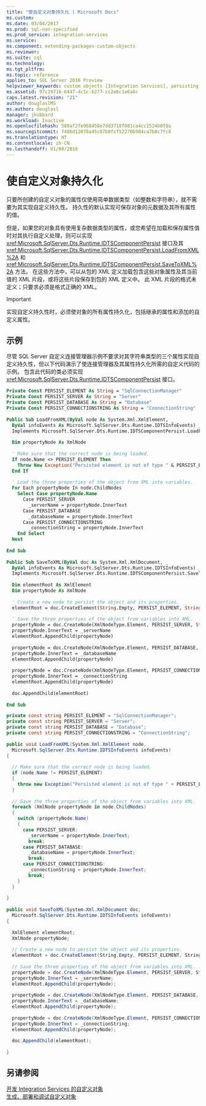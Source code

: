 ```yaml
---
title: "使自定义对象持久化 | Microsoft Docs"
ms.custom: 
ms.date: 03/04/2017
ms.prod: sql-non-specified
ms.prod_service: integration-services
ms.service: 
ms.component: extending-packages-custom-objects
ms.reviewer: 
ms.suite: sql
ms.technology: 
ms.tgt_pltfrm: 
ms.topic: reference
applies_to: SQL Server 2016 Preview
helpviewer_keywords: custom objects [Integration Services], persisting
ms.assetid: 97c19716-6447-4c1c-b277-cc2e6c1e6a6c
caps.latest.revision: "21"
author: douglaslMS
ms.author: douglasl
manager: jhubbard
ms.workload: Inactive
ms.openlocfilehash: 588af2fe968458e7dd3718f081ca4cc1524b0f9a
ms.sourcegitcommit: f486d12078a45c87b0fcf52270b904ca7b0c7fc8
ms.translationtype: HT
ms.contentlocale: zh-CN
ms.lasthandoff: 01/08/2018
---
```

# <a name="persisting-custom-objects"></a>使自定义对象持久化
  只要所创建的自定义对象的属性仅使用简单数据类型（如整数和字符串），就不需要为其实现自定义持久性。 持久性的默认实现可保存对象的元数据及其所有属性的值。  
  
 但是，如果您的对象具有使用复杂数据类型的属性，或您希望在加载和保存属性值时对其执行自定义处理，则可以实现 <xref:Microsoft.SqlServer.Dts.Runtime.IDTSComponentPersist> 接口及其 <xref:Microsoft.SqlServer.Dts.Runtime.IDTSComponentPersist.LoadFromXML%2A> 和 <xref:Microsoft.SqlServer.Dts.Runtime.IDTSComponentPersist.SaveToXML%2A> 方法。 在这些方法中，可以从包的 XML 定义加载包含这些对象属性及其当前值的 XML 片段，或将这些片段保存到包的 XML 定义中。 此 XML 片段的格式未定义；只要求必须是格式正确的 XML。  
  
> [!IMPORTANT]  
>  实现自定义持久性时，必须使对象的所有属性持久化，包括继承的属性和添加的自定义属性。  
  
## <a name="example"></a>示例  
 尽管 SQL Server 自定义连接管理器示例不要求对其字符串类型的三个属性实现自定义持久性，但以下代码演示了使连接管理器及其属性持久化所需的自定义代码的示例。 包含此代码的类必须实现 <xref:Microsoft.SqlServer.Dts.Runtime.IDTSComponentPersist> 接口。  
  
```vb  
Private Const PERSIST_ELEMENT As String = "SqlConnectionManager"  
Private Const PERSIST_SERVER As String = "Server"  
Private Const PERSIST_DATABASE As String = "Database"  
Private Const PERSIST_CONNECTIONSTRING As String = "ConnectionString"  
  
Public Sub LoadFromXML(ByVal node As System.Xml.XmlElement, _  
  ByVal infoEvents As Microsoft.SqlServer.Dts.Runtime.IDTSInfoEvents) _  
  Implements Microsoft.SqlServer.Dts.Runtime.IDTSComponentPersist.LoadFromXML  
  
  Dim propertyNode As XmlNode  
  
  ' Make sure that the correct node is being loaded.  
  If node.Name <> PERSIST_ELEMENT Then  
    Throw New Exception("Persisted element is not of type " & PERSIST_ELEMENT)  
  End If  
  
  ' Load the three properties of the object from XML into variables.  
  For Each propertyNode In node.ChildNodes  
    Select Case propertyNode.Name  
      Case PERSIST_SERVER  
        _serverName = propertyNode.InnerText  
      Case PERSIST_DATABASE  
        _databaseName = propertyNode.InnerText  
      Case PERSIST_CONNECTIONSTRING  
        _connectionString = propertyNode.InnerText  
    End Select  
  Next  
  
End Sub  
  
Public Sub SaveToXML(ByVal doc As System.Xml.XmlDocument, _  
  ByVal infoEvents As Microsoft.SqlServer.Dts.Runtime.IDTSInfoEvents) _  
  Implements Microsoft.SqlServer.Dts.Runtime.IDTSComponentPersist.SaveToXML  
  
  Dim elementRoot As XmlElement  
  Dim propertyNode As XmlNode  
  
  ' Create a new node to persist the object and its properties.  
  elementRoot = doc.CreateElement(String.Empty, PERSIST_ELEMENT, String.Empty)  
  
  ' Save the three properties of the object from variables into XML.  
  propertyNode = doc.CreateNode(XmlNodeType.Element, PERSIST_SERVER, String.Empty)  
  propertyNode.InnerText = _serverName  
  elementRoot.AppendChild(propertyNode)  
  
  propertyNode = doc.CreateNode(XmlNodeType.Element, PERSIST_DATABASE, String.Empty)  
  propertyNode.InnerText = _databaseName  
  elementRoot.AppendChild(propertyNode)  
  
  propertyNode = doc.CreateNode(XmlNodeType.Element, PERSIST_CONNECTIONSTRING, String.Empty)  
  propertyNode.InnerText = _connectionString  
  elementRoot.AppendChild(propertyNode)  
  
  doc.AppendChild(elementRoot)  
  
End Sub  
```  
  
```csharp  
private const string PERSIST_ELEMENT = "SqlConnectionManager";  
private const string PERSIST_SERVER = "Server";  
private const string PERSIST_DATABASE = "Database";  
private const string PERSIST_CONNECTIONSTRING = "ConnectionString";  
  
public void LoadFromXML(System.Xml.XmlElement node,  
  Microsoft.SqlServer.Dts.Runtime.IDTSInfoEvents infoEvents)  
{  
  
  // Make sure that the correct node is being loaded.  
  if (node.Name != PERSIST_ELEMENT)  
  {  
    throw new Exception("Persisted element is not of type " + PERSIST_ELEMENT);  
  }  
  
  // Save the three properties of the object from variables into XML.  
  foreach (XmlNode propertyNode in node.ChildNodes)  
  {  
    switch (propertyNode.Name)  
    {  
      case PERSIST_SERVER:  
        _serverName = propertyNode.InnerText;  
        break;  
      case PERSIST_DATABASE:  
        _databaseName = propertyNode.InnerText;  
        break;  
      case PERSIST_CONNECTIONSTRING:  
        _connectionString = propertyNode.InnerText;  
        break;  
    }  
  }  
  
}  
  
public void SaveToXML(System.Xml.XmlDocument doc,  
  Microsoft.SqlServer.Dts.Runtime.IDTSInfoEvents infoEvents)  
{  
  
  XmlElement elementRoot;  
  XmlNode propertyNode;  
  
  // Create a new node to persist the object and its properties.  
  elementRoot = doc.CreateElement(String.Empty, PERSIST_ELEMENT, String.Empty);  
  
  // Save the three properties of the object from variables into XML.  
  propertyNode = doc.CreateNode(XmlNodeType.Element, PERSIST_SERVER, String.Empty);  
  propertyNode.InnerText = _serverName;  
  elementRoot.AppendChild(propertyNode);  
  
  propertyNode = doc.CreateNode(XmlNodeType.Element, PERSIST_DATABASE, String.Empty);  
  propertyNode.InnerText = _databaseName;  
  elementRoot.AppendChild(propertyNode);  
  
  propertyNode = doc.CreateNode(XmlNodeType.Element, PERSIST_CONNECTIONSTRING, String.Empty);  
  propertyNode.InnerText = _connectionString;  
  elementRoot.AppendChild(propertyNode);  
  
  doc.AppendChild(elementRoot);  
  
}  
```  
 
## <a name="see-also"></a>另请参阅  
 [开发 Integration Services 的自定义对象](../../integration-services/extending-packages-custom-objects/developing-custom-objects-for-integration-services.md)   
 [生成、部署和调试自定义对象](../../integration-services/extending-packages-custom-objects/building-deploying-and-debugging-custom-objects.md)  
  
  
